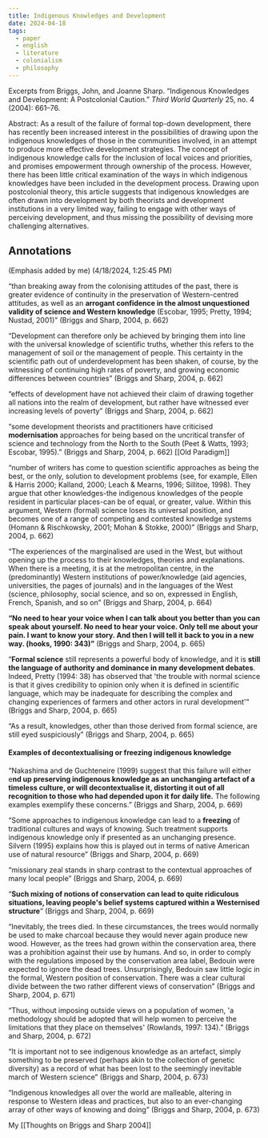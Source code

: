 ```yaml
---
title: Indigenous Knowledges and Development
date: 2024-04-18
tags:
  - paper
  - english
  - literature
  - colonialism
  - philosophy
---
```

Excerpts from Briggs, John, and Joanne Sharp. “Indigenous Knowledges and Development: A Postcolonial Caution.” _Third World Quarterly_ 25, no. 4 (2004): 661–76.

Abstract: As a result of the failure of formal top-down development, there has recently been increased interest in the possibilities of drawing upon the indigenous knowledges of those in the communities involved, in an attempt to produce more effective development strategies. The concept of indigenous knowledge calls for the inclusion of local voices and priorities, and promises empowerment through ownership of the process. However, there has been little critical examination of the ways in which indigenous knowledges have been included in the development process. Drawing upon postcolonial theory, this article suggests that indigenous knowledges are often drawn into development by both theorists and development institutions in a very limited way, failing to engage with other ways of perceiving development, and thus missing the possibility of devising more challenging alternatives.

## Annotations  
(Emphasis added by me)
(4/18/2024, 1:25:45 PM)

“than breaking away from the colonising attitudes of the past, there is greater evidence of continuity in the preservation of Western-centred attitudes, as well as an **arrogant confidence in the almost unquestioned validity of science and Western knowledge** (Escobar, 1995; Pretty, 1994; Nustad, 2001)” (Briggs and Sharp, 2004, p. 662)

“Development can therefore only be achieved by bringing them into line with the universal knowledge of scientific truths, whether this refers to the management of soil or the management of people. This certainty in the scientific path out of underdevelopment has been shaken, of course, by the witnessing of continuing high rates of poverty, and growing economic differences between countries” (Briggs and Sharp, 2004, p. 662)

“effects of development have not achieved their claim of drawing together all nations into the realm of development, but rather have witnessed ever increasing levels of poverty” (Briggs and Sharp, 2004, p. 662)

“some development theorists and practitioners have criticised **modernisation** approaches for being based on the uncritical transfer of science and technology from the North to the South (Peet & Watts, 1993; Escobar, 1995).” (Briggs and Sharp, 2004, p. 662)
[[Old Paradigm]]

“number of writers has come to question scientific approaches as being the best, or the only, solution to development problems (see, for example, Ellen & Harris 2000; Kalland, 2000; Leach & Mearns, 1996; Sillitoe, 1998). They argue that other knowledges-the indigenous knowledges of the people resident in particular places-can be of equal, or greater, value. Within this argument, Western (formal) science loses its universal position, and becomes one of a range of competing and contested knowledge systems (Homann & Rischkowsky, 2001; Mohan & Stokke, 2000)” (Briggs and Sharp, 2004, p. 662)

“The experiences of the marginalised are used in the West, but without opening up the process to their knowledges, theories and explanations. When there is a meeting, it is at the metropolitan centre, in the (predominantly) Western institutions of power/knowledge (aid agencies, universities, the pages of journals) and in the languages of the West (science, philosophy, social science, and so on, expressed in English, French, Spanish, and so on” (Briggs and Sharp, 2004, p. 664)

**“No need to hear your voice when I can talk about you better than you can speak about yourself. No need to hear your voice. Only tell me about your pain. I want to know your story. And then I will tell it back to you in a new way. (hooks, 1990: 343)”** (Briggs and Sharp, 2004, p. 665)

“**Formal science** still represents a powerful body of knowledge, and it is **still the language of authority and dominance in many development debates**. Indeed, Pretty (1994: 38) has observed that 'the trouble with normal science is that it gives credibility to opinion only when it is defined in scientific language, which may be inadequate for describing the complex and changing experiences of farmers and other actors in rural development'” (Briggs and Sharp, 2004, p. 665)

“As a result, knowledges, other than those derived from formal science, are still eyed suspiciously” (Briggs and Sharp, 2004, p. 665)

#### Examples of decontextualising or freezing indigenous knowledge 

“Nakashima and de Guchteneire (1999) suggest that this failure will either e**nd up preserving indigenous knowledge as an unchanging artefact of a timeless culture, or will decontextualise it, distorting it out of all recognition to those who had depended upon it for daily life.** The following examples exemplify these concerns.” (Briggs and Sharp, 2004, p. 669)

“Some approaches to indigenous knowledge can lead to a **freezing** of traditional cultures and ways of knowing. Such treatment supports indigenous knowledge only if presented as an unchanging presence. Silvern (1995) explains how this is played out in terms of native American use of natural resource” (Briggs and Sharp, 2004, p. 669)

“missionary zeal stands in sharp contrast to the contextual approaches of many local people” (Briggs and Sharp, 2004, p. 669)

“**Such mixing of notions of conservation can lead to quite ridiculous situations, leaving people's belief systems captured within a Westernised structure**” (Briggs and Sharp, 2004, p. 669)

“Inevitably, the trees died. In these circumstances, the trees would normally be used to make charcoal because they would never again produce new wood. However, as the trees had grown within the conservation area, there was a prohibition against their use by humans. And so, in order to comply with the regulations imposed by the conservation area label, Bedouin were expected to ignore the dead trees. Unsurprisingly, Bedouin saw little logic in the formal, Western position of conservation. There was a clear cultural divide between the two rather different views of conservation” (Briggs and Sharp, 2004, p. 671)

“Thus, without imposing outside views on a population of women, 'a methodology should be adopted that will help women to perceive the limitations that they place on themselves' (Rowlands, 1997: 134).” (Briggs and Sharp, 2004, p. 672)

“It is important not to see indigenous knowledge as an artefact, simply something to be preserved (perhaps akin to the collection of genetic diversity) as a record of what has been lost to the seemingly inevitable march of Western science” (Briggs and Sharp, 2004, p. 673)

“Indigenous knowledges all over the world are malleable, altering in response to Western ideas and practices, but also to an ever-changing array of other ways of knowing and doing” (Briggs and Sharp, 2004, p. 673)

My [[Thoughts on Briggs and Sharp 2004]]